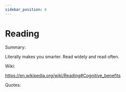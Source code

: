 ```yaml
---
sidebar_position: 6
---
```


# Reading

Summary: 

Literally makes you smarter. Read widely and read often.


Wiki:

https://en.wikipedia.org/wiki/Reading#Cognitive_benefits

Quotes:


